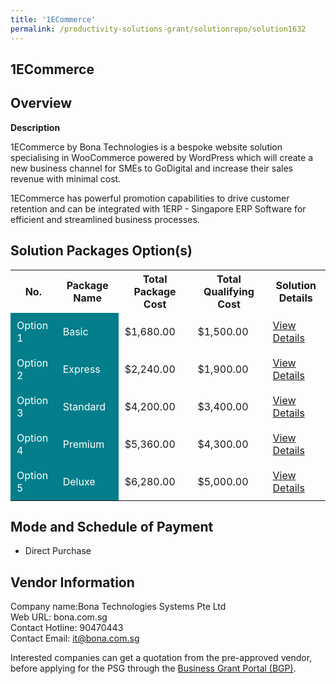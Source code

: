 ```yaml
---
title: '1ECommerce'
permalink: /productivity-solutions-grant/solutionrepo/solution1632
---
```


## 1ECommerce

## Overview

**Description**

1ECommerce by Bona Technologies is a bespoke website solution specialising in WooCommerce powered by WordPress which will create a new business channel for SMEs to GoDigital and increase their sales revenue with minimal cost. 

1ECommerce has powerful promotion capabilities to drive customer retention and can be integrated with 1ERP - Singapore ERP Software for efficient and streamlined business processes.

## Solution Packages Option(s)

<table>
<tr>
<th><b>No.</b></th>
<th><b>Package Name</b></th>
<th><b>Total Package Cost</b></th>
<th><b>Total Qualifying Cost</b></th>
<th><b>Solution Details</b></th>
</tr>
<tr>
<td style='padding: 10px; background-color: #037E8A; color: #FFFFFF;'>Option 1</td>
<td style='padding: 10px; background-color: #037E8A; color: #FFFFFF;'>Basic</td>
<td style='padding: 10px;'>$1,680.00</td>
<td style='padding: 10px;'>$1,500.00</td>
<td style='padding: 10px;'><a href='/images/psg/Bona_Tech_1ECommerce_170823_Desensitised_Annex_3_Part1.pdf' target='_blank'>View Details</a></td>
</tr>
<tr>
<td style='padding: 10px; background-color: #037E8A; color: #FFFFFF;'>Option 2</td>
<td style='padding: 10px; background-color: #037E8A; color: #FFFFFF;'>Express</td>
<td style='padding: 10px;'>$2,240.00</td>
<td style='padding: 10px;'>$1,900.00</td>
<td style='padding: 10px;'><a href='/images/psg/Bona_Tech_1ECommerce_170823_Desensitised_Annex_3_Part2.pdf' target='_blank'>View Details</a></td>
</tr>
<tr>
<td style='padding: 10px; background-color: #037E8A; color: #FFFFFF;'>Option 3</td>
<td style='padding: 10px; background-color: #037E8A; color: #FFFFFF;'>Standard</td>
<td style='padding: 10px;'>$4,200.00</td>
<td style='padding: 10px;'>$3,400.00</td>
<td style='padding: 10px;'><a href='/images/psg/Bona_Tech_1ECommerce_170823_Desensitised_Annex_3_Part3.pdf' target='_blank'>View Details</a></td>
</tr>
<tr>
<td style='padding: 10px; background-color: #037E8A; color: #FFFFFF;'>Option 4</td>
<td style='padding: 10px; background-color: #037E8A; color: #FFFFFF;'>Premium</td>
<td style='padding: 10px;'>$5,360.00</td>
<td style='padding: 10px;'>$4,300.00</td>
<td style='padding: 10px;'><a href='/images/psg/Bona_Tech_1ECommerce_170823_Desensitised_Annex_3_Part4.pdf' target='_blank'>View Details</a></td>
</tr>
<tr>
<td style='padding: 10px; background-color: #037E8A; color: #FFFFFF;'>Option 5</td>
<td style='padding: 10px; background-color: #037E8A; color: #FFFFFF;'>Deluxe</td>
<td style='padding: 10px;'>$6,280.00</td>
<td style='padding: 10px;'>$5,000.00</td>
<td style='padding: 10px;'><a href='/images/psg/Bona_Tech_1ECommerce_170823_Desensitised_Annex_3_Part5.pdf' target='_blank'>View Details</a></td>
</tr>
</table>

## Mode and Schedule of Payment

 - Direct Purchase

## Vendor Information

 Company name:Bona Technologies Systems Pte Ltd<br>Web URL: bona.com.sg <br>Contact Hotline: 90470443 <br>Contact Email: it@bona.com.sg 

Interested companies can get a quotation from the pre-approved vendor, before applying for the PSG through the <a href='https://www.businessgrants.gov.sg/' target='_blank' rel='noopener'>Business Grant Portal (BGP)</a>.

<script src="/jquery/resize-tables.js"></script>
